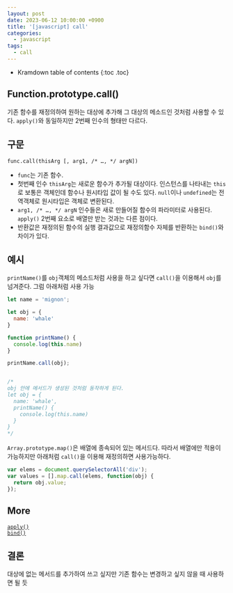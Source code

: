 ```yaml
---
layout: post
date: 2023-06-12 10:00:00 +0900
title: '[javascript] call'
categories:
  - javascript
tags:
  - call
---
```


* Kramdown table of contents
{:toc .toc}

## Function.prototype.call()

기존 함수를 재정의하여 원하는 대상에 추가해 그 대상의 메소드인 것처럼 사용할 수 있다. `apply()`와 동일하지만 2번째 인수의 형태만 다르다.

## 구문

`func.call(thisArg [, arg1, /* …, */ argN])`  

- `func`는 기존 함수.  
- 첫번째 인수 `thisArg`는 새로운 함수가 추가될 대상이다. 인스턴스를 나타내는 `this`로 보통은 객체인데 함수나 원시타입 값이 될 수도 있다. `null`이나 `undefined`는 전역객체로 원시타입은 객체로 변환된다. 
- `arg1, /* …, */ argN` 인수들은 새로 만들어질 함수의 파라미터로 사용된다. `apply()` 2번째 요소로 배열만 받는 것과는 다른 점이다. 
- 반환값은 재정의된 함수의 실행 결과값으로 재정의함수 자체를 반환하는 `bind()`와 차이가 있다.  


## 예시

`printName()`를 `obj`객체의 메소드처럼 사용을 하고 싶다면 `call()`을 이용해서 `obj`를 넘겨준다. 그럼 아래처럼 사용 가능

```js
let name = 'mignon';

let obj = {
  name: 'whale'
}

function printName() {
  console.log(this.name)
}

printName.call(obj);


/*
obj 안에 메서드가 생성된 것처럼 동작하게 된다. 
let obj = {
  name: 'whale',
  printName() {
    console.log(this.name)
  }
}
*/

```

`Array.prototype.map()`은 배열에 종속되어 있는 메서드다. 따라서 배열에만 적용이 가능하지만 아래처럼 `call()`을 이용해 재정의하면 사용가능하다. 

```js
var elems = document.querySelectorAll('div');
var values = [].map.call(elems, function(obj) {
  return obj.value;
});
```

## More
[`apply()`](https://mascaradee.github.io/javascript/javascript-apply)  
[`bind()`](https://mascaradee.github.io/javascript/javascript-bind)


## 결론

대상에 없는 메서드를 추가하여 쓰고 싶지만 기존 함수는 변경하고 싶지 않을 때 사용하면 될 듯 
